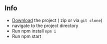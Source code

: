 ## Info
- [Download](https://github.com/RadoslavMarinov/static-react-app/archive/refs/heads/main.zip) the project ( zip or via `git clone`)
- navigate to the project directory
- Run npm install `npm i`
- Run npm start